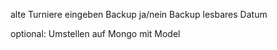 alte Turniere eingeben
Backup ja/nein
Backup lesbares Datum

optional:
Umstellen auf Mongo mit Model